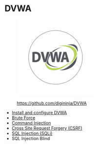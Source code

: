 # DVWA

<div align="left">

<figure><img src="../.gitbook/assets/dvwa-logo-500x500.png" alt="" width="250"><figcaption><p><a href="https://github.com/digininja/DVWA">https://github.com/digininja/DVWA</a></p></figcaption></figure>

</div>

* [Install and configure DVWA](install-and-configure-dvwa.md)
* [Brute Force](brute-force.md)
* [Command Injection](command-injection.md)
* [Cross Site Request Forgery (CSRF)](csrf.md)
* [SQL Injection (SQLi)](sqli.md)
* SQL Injection Blind
